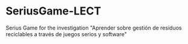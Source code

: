 # SeriusGame-LECT
Serius Game for the investigation "Aprender sobre gestión de residuos reciclables a través de juegos serios y software"
